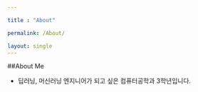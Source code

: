 ```yaml
---

title : "About"

permalink: /About/

layout: single
---
```


##About Me

- 딥러닝, 머신러닝 엔지니어가 되고 싶은 컴퓨터공학과 3학년입니다.
